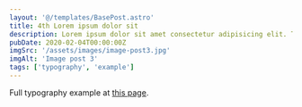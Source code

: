```yaml
---
layout: '@/templates/BasePost.astro'
title: 4th Lorem ipsum dolor sit
description: Lorem ipsum dolor sit amet consectetur adipisicing elit. Tenetur vero esse non molestias eos excepturi.
pubDate: 2020-02-04T00:00:00Z
imgSrc: '/assets/images/image-post3.jpg'
imgAlt: 'Image post 3'
tags: ['typography', 'example']
---
```


Full typography example at [this page](./sixth-post).
